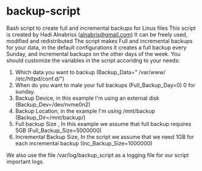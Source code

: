 # backup-script
Bash script to create full and incremental backups for Linux files
This script is created by Hadi Alnabriss (alnabris@gmail.com)
It can be freely used, modified and redistributed
The script makes Full and incremental backups for your data, in the default configurations it creates a full backup every Sunday, and incremental backups on the other days of the week.
You should customize the variables in the script accoridng to your needs:
1. Which data you want to backup (Backup_Data=" /var/www/ /etc/httpd/conf.d/")
2. When do you want to male your full backups (Full_Backup_Day=0) 0 for sunday.
3. Backup Device, in this example I'm using an external disk (Backup_Dev=/dev/nvme0n2)
4. Backup Location, in the example I'm using /mnt/backup (Backup_Dir=/mnt/backup/)
5. Full backup Size , In this example we assume that full backup requires 5GB (Full_Backup_Size=5000000)
6. Incremental Backup Size, In the script we assume that we need 1GB for each incremental backup (Inc_Backup_Size=1000000)

We also use the file /var/log/backup_script as a logging file for our script important logs.
